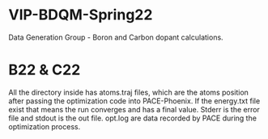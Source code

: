 # VIP-BDQM-Spring22
Data Generation Group - Boron and Carbon dopant calculations.

# B22 & C22
All the directory inside has atoms.traj files, which are the atoms position after passing the optimization code into PACE-Phoenix. 
If the energy.txt file exist that means the run converges and has a final value. 
Stderr is the error file and stdout is the out file. 
opt.log are data recorded by PACE during the optimization process.
